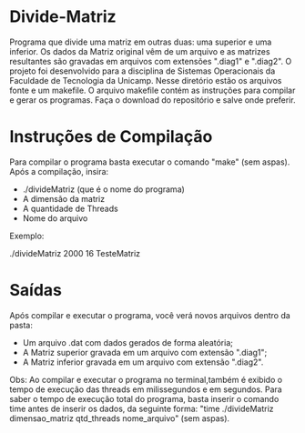 # Divide-Matriz
Programa que divide uma matriz em outras duas: uma superior e uma inferior. Os dados da Matriz original vêm de um arquivo e as matrizes resultantes são gravadas em arquivos com extensões ".diag1" e ".diag2". O projeto foi desenvolvido para a disciplina de Sistemas Operacionais da Faculdade de Tecnologia da Unicamp. Nesse diretório estão os arquivos fonte e um makefile. O arquivo makefile contém as instruções para compilar e gerar os programas. Faça o download do repositório e salve onde preferir.

# Instruções de Compilação
Para compilar o programa basta executar o comando "make" (sem aspas). Após a compilação, insira:

-   ./divideMatriz (que é o nome do programa)
-   A dimensão da matriz 
-   A quantidade de Threads 
-   Nome do arquivo 

Exemplo:

./divideMatriz 2000 16 TesteMatriz

# Saídas
Após compilar e executar o programa, você verá novos arquivos dentro da pasta:

-   Um arquivo .dat com dados gerados de forma aleatória;
-   A Matriz superior gravada em um arquivo com extensão ".diag1";
-   A Matriz inferior gravada em um arquivo com extensão ".diag2".

Obs: Ao compilar e executar o programa no terminal,também é exibido o tempo de execução das threads em milissegundos e em segundos. Para saber o tempo de execução total do programa, basta inserir o comando time antes de inserir os dados, da seguinte forma: "time ./divideMatriz dimensao_matriz qtd_threads nome_arquivo" (sem aspas).







